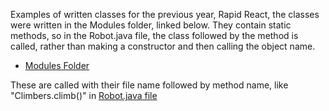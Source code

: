 
Examples of written classes for the previous year, Rapid React, the classes were written in the Modules folder, linked below. They contain static methods, so in the Robot.java file, the class followed by the method is called, rather than making a constructor and then calling the object name.

- [Modules Folder](RobotCode-v14/src/main/java/frc/robot/Modules)

These are called with their file name followed by method name, like "Climbers.climb()" in [Robot.java file](RobotCode-v14/src/main/java/frc/robot/Robot.java)
